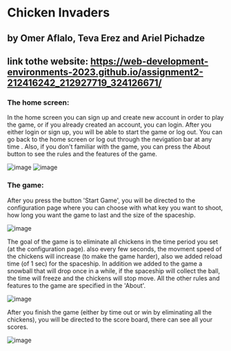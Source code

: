 # Chicken Invaders
## by Omer Aflalo, Teva Erez and Ariel Pichadze
## link tothe website: https://web-development-environments-2023.github.io/assignment2-212416242_212927719_324126671/
### The home screen:
In the home screen you can sign up and create new account in order to play the game, or if you already created an account, you can login.
After you either login or sign up, you will be able to start the game or log out.
You can go back to the home screen or log out through the nevigation bar at any time .
Also, if you don't familiar with the game, you can press the About button to see the rules and the features of the game.

![image](https://user-images.githubusercontent.com/55681373/235375754-6a1156b7-389d-4c03-b426-6f718feb3918.png)
![image](https://user-images.githubusercontent.com/55681373/235375795-9f8229e7-499b-4624-b12c-53efb356528e.png)

### The game:
After you press the button 'Start Game', you will be directed to the configuration page where you can choose with what key you want to shoot, how long you want the game to last and the size of the spaceship.

![image](https://user-images.githubusercontent.com/55681373/235376085-cacffcf4-6fde-42fa-8149-20ccdd92f905.png)

The goal of the game is to eliminate all chickens in the time period you set (at the configuration page). also every few seconds, the movment speed of the chickens will increase (to make the game harder), also we added reload time (of 1 sec) for the spaceship.
In addition we added to the game a snowball that will drop once in a while, if the spaceship will collect the ball, the time will freeze and the chickens will stop move.
All the other rules and features to the game are specified in the 'About'.

![image](https://user-images.githubusercontent.com/55681373/235376548-8897f74e-b7c6-458a-8e5e-4bc9f4ad8cb3.png)

After you finish the game (either by time out or win by eliminating all the chickens), you will be directed to the score board, there can see all your scores.

![image](https://user-images.githubusercontent.com/55681373/235377245-f1e395aa-b429-4834-aceb-9a5ee403e893.png)
